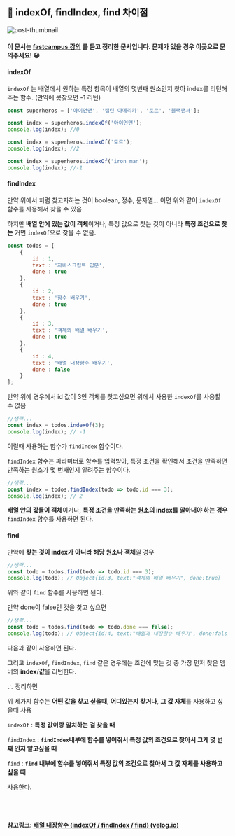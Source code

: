## 🎰 indexOf, findIndex, find 차이점

![post-thumbnail](https://velog.velcdn.com/images/zwonlala/post/6352337d-bc73-4b1e-b3c9-e74aee6d90d6/JS2.png)

#### 이 문서는 [fastcampus 강의](https://www.fastcampus.co.kr/dev_online_react/) 를 듣고 정리한 문서입니다. 문제가 있을 경우 이곳으로 문의주세요! 😀

#### indexOf

`indexOf` 는 배열에서 원하는 특정 항목이 배열의 몇번째 원소인지 찾아 index를 리턴해주는 함수. (만약에 못찾으면 -1 리턴)

```javascript
const superheros = ['아이언맨', '캡틴 아메리카', '토르', '블랙팬서'];

const index = superheros.indexOf('아이언맨');
console.log(index); //0

const index = superheros.indexOf('토르');
console.log(index); //2

const index = superheros.indexOf('iron man');
console.log(index); //-1
```

#### findIndex

만약 위에서 처럼 찾고자하는 것이 boolean, 정수, 문자열... 이면 위와 같이 `indexOf` 함수를 사용해서 찾을 수 있음

하지만 **배열 안에 있는 값이 객체**이거나, 특정 값으로 찾는 것이 아니라 **특정 조건으로 찾는** 거면 `indexOf`으로 찾을 수 없음.

```javascript
const todos = [
	{
		id : 1,
		text : '자바스크립트 입문',
		done : true
	},
	{
		id : 2,
		text : '함수 배우기',
		done : true
	},	
	{
		id : 3,
		text : '객체와 배열 배우기',
		done : true
	},
	{
		id : 4,
		text : '배열 내장함수 배우기',
		done : false
	}
];
```

만약 위에 경우에서 id 값이 3인 객체를 찾고싶으면 위에서 사용한 `indexOf`를 사용할 수 없음

```javascript
//생략...
const index = todos.indexOf(3);
console.log(index); // -1
```

이럴때 사용하는 함수가 `findIndex` 함수이다.

`findIndex` 함수는 파라미터로 함수를 입력받아, 특정 조건을 확인해서 조건을 만족하면 만족하는 원소가 몇 번째인지 알려주는 함수이다.

```javascript
//생략...
const index = todos.findIndex(todo => todo.id === 3);
console.log(index); // 2
```

**배열 안의 값들이 객체**이거나, **특정 조건을 만족하는 원소의 index를 알아내야 하는 경우** `findIndex` 함수를 사용하면 된다.

#### find

만약에 **찾는 것이 index가 아니라 해당 원소나 객체**일 경우

```javascript
//생략...
const todo = todos.find(todo => todo.id === 3);
console.log(todo); // Object{id:3, text:"객체와 배열 배우기", done:true}
```

위와 같이 `find` 함수를 사용하면 된다.

만약 done이 false인 것을 찾고 싶으면

```javascript
//생략...
const todo = todos.find(todo => todo.done === false);
console.log(todo); // Object{id:4, text:"배열과 내장함수 배우기", done:false}
```

다음과 같이 사용하면 된다.

그리고 `indexOf`, `findIndex`, `find` 같은 경우에는 조건에 맞는 것 중 가장 먼저 찾은 멤버의 **index**/**값**을 리턴한다.



∴ 정리하면

위 세가지 함수는 **어떤 값을 찾고 싶을때**, **어디있는지 찾거나**, **그 값 자체**를 사용하고 싶을때 사용

`indexOf` : **특정 값이랑 일치하는 걸 찾을 때**

`findIndex` : **`findIndex`내부에 함수를 넣어줘서 특정 값의 조건으로 찾아서 그게 몇 번째 인지 알고싶을 때**

`find` : **`find` 내부에 함수를 넣어줘서 특정 값의 조건으로 찾아서 그 값 자체를 사용하고 싶을 때**

사용한다.

<br>

<br>

#### 참고링크: [배열 내장함수 (indexOf / findIndex / find) (velog.io)](https://velog.io/@zwonlala/배열-내장함수-indexOf-findIndex-find)

<br>